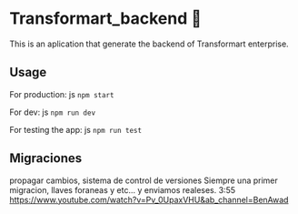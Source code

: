 # Transformart_backend 🦋
This is an aplication that generate the backend of Transformart enterprise.
## Usage
For production:
js ``
  npm start
``

For dev:
js ``
  npm run dev
``

For testing the app:
js ``
  npm run test
``
## Migraciones
  propagar cambios, sistema de control de versiones
  Siempre una primer migracion, llaves foraneas y etc... y enviamos realeses.
3:55 https://www.youtube.com/watch?v=Pv_0UpaxVHU&ab_channel=BenAwad